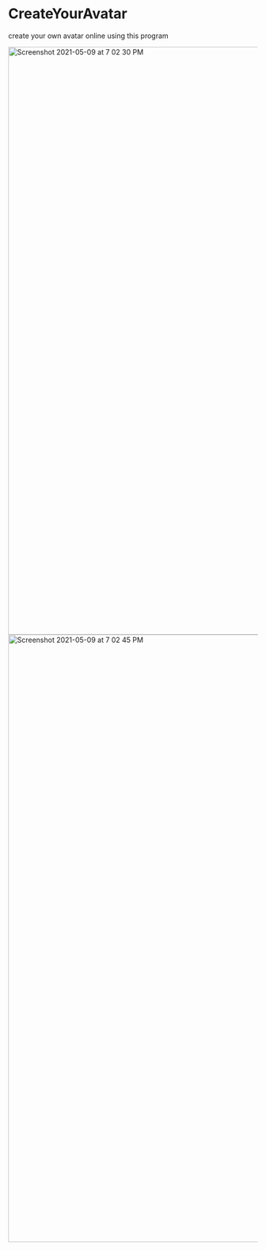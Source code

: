 # CreateYourAvatar
create your own avatar online using this program

<img width="1188" alt="Screenshot 2021-05-09 at 7 02 30 PM" src="https://user-images.githubusercontent.com/74306760/117574110-322bab00-b0f9-11eb-889c-9972ac6c5469.png">

<img width="1228" alt="Screenshot 2021-05-09 at 7 02 45 PM" src="https://user-images.githubusercontent.com/74306760/117574113-38ba2280-b0f9-11eb-9873-4e9e0a123c6f.png">

